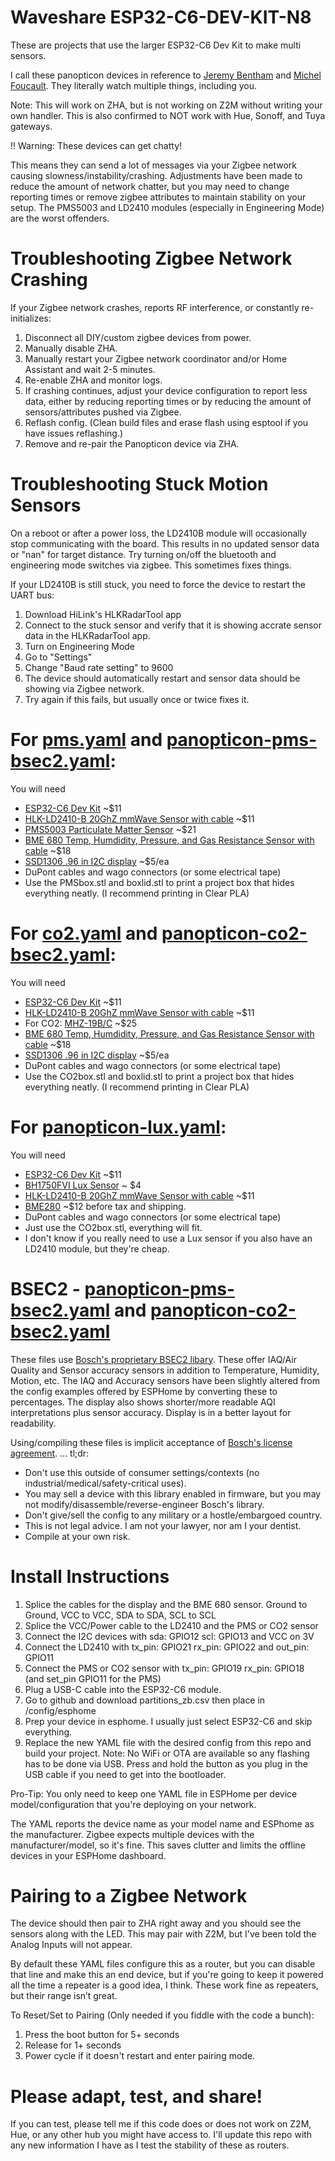 # Waveshare ESP32-C6-DEV-KIT-N8
These are projects that use the larger ESP32-C6 Dev Kit to make multi sensors.

I call these panopticon devices in reference to [Jeremy Bentham](https://en.wikipedia.org/wiki/Jeremy_Bentham) and [Michel Foucault](https://en.wikipedia.org/wiki/Discipline_and_Punish).
They literally watch multiple things, including you.  

Note: This will work on ZHA, but is not working on Z2M without writing your own handler.
This is also confirmed to NOT work with Hue, Sonoff, and Tuya gateways.

!! Warning: These devices can get chatty!

This means they can send a lot of messages via your Zigbee network causing slowness/instability/crashing.
Adjustments have been made to reduce the amount of network chatter, but you may need to change reporting times or remove zigbee attributes to maintain stability on your setup. The PMS5003 and LD2410 modules (especially in Engineering Mode) are the worst offenders.

# Troubleshooting Zigbee Network Crashing
If your Zigbee network crashes, reports RF interference, or constantly re-initializes: 
1. Disconnect all DIY/custom zigbee devices from power. 
2. Manually disable ZHA.
3. Manually restart your Zigbee network coordinator and/or Home Assistant and wait 2-5 minutes.
4. Re-enable ZHA and monitor logs.
5. If crashing continues, adjust your device configuration to report less data, either by reducing reporting times or by reducing the amount of sensors/attributes pushed via Zigbee.
7. Reflash config. (Clean build files and erase flash using esptool if you have issues reflashing.)
8. Remove and re-pair the Panopticon device via ZHA.

# Troubleshooting Stuck Motion Sensors
On a reboot or after a power loss, the LD2410B module will occasionally stop communicating with the board. This results in no updated sensor data or "nan" for target distance.
Try turning on/off the bluetooth and engineering mode switches via zigbee. This sometimes fixes things.

If your LD2410B is still stuck, you need to force the device to restart the UART bus:
1. Download HiLink's HLKRadarTool app
2. Connect to the stuck sensor and verify that it is showing accrate sensor data in the HLKRadarTool app.
3. Turn on Engineering Mode
4. Go to "Settings"
5. Change "Baud rate setting" to 9600
6. The device should automatically restart and sensor data should be showing via Zigbee network.
7. Try again if this fails, but usually once or twice fixes it.

# For [pms.yaml](https://github.com/wryandginger/esphome_zigbee_projects/blob/main/pms.yaml) and [panopticon-pms-bsec2.yaml](https://github.com/wryandginger/esphome_zigbee_projects/blob/main/panopticon-pms-bsec2.yaml):
You will need
* [ESP32-C6 Dev Kit](https://www.amazon.com/Waveshare-Microcontroller-Development-Single-Core-ESP32-C6-WROOM-1-N8/dp/B0CKR2LF83/) ~$11
* [HLK-LD2410-B 20GhZ mmWave Sensor with cable](https://www.amazon.com/JESSINIE-HLK-LD2410B-P-Presence-Bluetooth-LD2410B/dp/B0C36FRVHR) ~$11
* [PMS5003 Particulate Matter Sensor](https://www.amazon.com/BestParts-Digital-Particle-Concentration-PMS5003/dp/B0B1DQKV4N) ~$21
* [BME 680 Temp, Humdidity, Pressure, and Gas Resistance Sensor with cable](https://www.amazon.com/dp/B0BZ4W6J49?ref=nb_sb_ss_w_as-reorder_k0_1_6&amp=&crid=53Z8SLZ0MUP6&sprefix=bme680&th=1) ~$18
* [SSD1306 .96 in I2C display](https://www.amazon.com/Display-SSD1306-Self-Luminous-Compatible-Raspberry/dp/B0DY5DS8HK) ~$5/ea
* DuPont cables and wago connectors  (or some electrical tape)
* Use the PMSbox.stl and boxlid.stl to print a project box that hides everything neatly. (I recommend printing in Clear PLA)

# For [co2.yaml](https://github.com/wryandginger/esphome_zigbee_projects/blob/main/co2.yaml) and [panopticon-co2-bsec2.yaml](https://github.com/wryandginger/esphome_zigbee_projects/blob/main/panopticon-co2-bsec2.yaml):
You will need
* [ESP32-C6 Dev Kit](https://www.amazon.com/Waveshare-Microcontroller-Development-Single-Core-ESP32-C6-WROOM-1-N8/dp/B0CKR2LF83/) ~$11
* [HLK-LD2410-B 20GhZ mmWave Sensor with cable](https://www.amazon.com/JESSINIE-HLK-LD2410B-P-Presence-Bluetooth-LD2410B/dp/B0C36FRVHR) ~$11
* For CO2: [MHZ-19B/C](https://www.amazon.com/EC-Buying-Monitoring-Concentration-Detection/dp/B0CRKGP143) ~$25
* [BME 680 Temp, Humdidity, Pressure, and Gas Resistance Sensor with cable](https://www.amazon.com/dp/B0BZ4W6J49?ref=nb_sb_ss_w_as-reorder_k0_1_6&amp=&crid=53Z8SLZ0MUP6&sprefix=bme680&th=1) ~$18
* [SSD1306 .96 in I2C display](https://www.amazon.com/Display-SSD1306-Self-Luminous-Compatible-Raspberry/dp/B0DY5DS8HK) ~$5/ea
* DuPont cables and wago connectors  (or some electrical tape)
* Use the CO2box.stl and boxlid.stl to print a project box that hides everything neatly. (I recommend printing in Clear PLA)

# For [panopticon-lux.yaml](https://github.com/wryandginger/esphome_zigbee_projects/blob/main/panopticon-lux.yaml):
You will need
* [ESP32-C6 Dev Kit](https://www.amazon.com/Waveshare-Microcontroller-Development-Single-Core-ESP32-C6-WROOM-1-N8/dp/B0CKR2LF83/) ~$11
* [BH1750FVI Lux Sensor](https://www.amazon.com/dp/B0CQ2KBVRM) ~ $4
* [HLK-LD2410-B 20GhZ mmWave Sensor with cable](https://www.amazon.com/JESSINIE-HLK-LD2410B-P-Presence-Bluetooth-LD2410B/dp/B0C36FRVHR) ~$11
* [BME280](https://www.amazon.com/Pre-Soldered-Atmospheric-Temperature-GY-BME280-3-3-MicroControllers/dp/B0BQFV883T) ~$12 before tax and shipping.
* DuPont cables and wago connectors  (or some electrical tape)
* Just use the CO2box.stl, everything will fit.
* I don't know if you really need to use a Lux sensor if you also have an LD2410 module, but they're cheap.
  
# BSEC2 - [panopticon-pms-bsec2.yaml](https://github.com/wryandginger/esphome_zigbee_projects/blob/main/panopticon-pms-bsec2.yaml) and [panopticon-co2-bsec2.yaml](https://github.com/wryandginger/esphome_zigbee_projects/blob/main/panopticon-co2-bsec2.yaml)
These files use [Bosch's proprietary BSEC2 libary](https://github.com/boschsensortec/Bosch-BSEC2-Library). These offer IAQ/Air Quality and Sensor accuracy sensors in addition to Temperature, Humidity, Motion, etc.
The IAQ and Accuracy sensors have been slightly altered from the config examples offered by ESPHome by converting these to percentages.
The display also shows shorter/more readable AQI interpretations plus sensor accuracy. Display is in a better layout for readability.

Using/compiling these files is implicit acceptance of [Bosch's license agreement](https://www.bosch-sensortec.com/media/boschsensortec/downloads/software/bme688_development_software/2024_12/20241219_clickthrough_license_terms_bsec_bme680_bme688_bme690.pdf). ... tl;dr: 
* Don't use this outside of consumer settings/contexts (no industrial/medical/safety-critical uses). 
* You may sell a device with this library enabled in firmware, but you may not modify/disassemble/reverse-engineer Bosch's library.
* Don't give/sell the config to any military or a hostle/embargoed country.
* This is not legal advice. I am not your lawyer, nor am I your dentist.
* Compile at your own risk.


# Install Instructions
1. Splice the cables for the display and the BME 680 sensor. Ground to Ground, VCC to VCC, SDA to SDA, SCL to SCL
2. Splice the VCC/Power cable to the LD2410 and the PMS or CO2 sensor
3. Connect the I2C devices with sda: GPIO12 scl: GPIO13 and VCC on 3V
4. Connect the LD2410 with tx_pin: GPIO21 rx_pin: GPIO22 and out_pin: GPIO11
5. Connect the PMS or CO2 sensor with  tx_pin: GPIO19 rx_pin: GPIO18 (and set_pin GPIO11 for the PMS)
4. Plug a USB-C cable into the ESP32-C6 module.
5. Go to github and download partitions_zb.csv then place in /config/esphome
6. Prep your device in esphome. I usually just select ESP32-C6 and skip everything.
7. Replace the new YAML file with the desired config from this repo and build your project. Note: No WiFi or OTA are available so any flashing has to be done via USB. Press and hold the button as you plug in the USB cable if you need to get into the bootloader.

Pro-Tip: You only need to keep one YAML file in ESPHome per device model/configuration that you're deploying on your network.

The YAML reports the device name as your model name and ESPhome as the manufacturer. Zigbee expects multiple devices with the manufacturer/model, so it's fine. This saves clutter and limits the offline devices in your ESPHome dashboard.

# Pairing to a Zigbee Network
The device should then pair to ZHA right away and you should see the sensors along with the LED. This may pair with Z2M, but I've been told the Analog Inputs will not appear. 

By default these YAML files configure this as a router, but you can disable that line and make this an end device, but if you're going to keep it powered all the time a repeater is a good idea, I think. These work fine as repeaters, but their range isn’t great.

To Reset/Set to Pairing (Only needed if you fiddle with the code a bunch):

1. Press the boot button for 5+ seconds
2. Release for 1+ seconds
3. Power cycle if it doesn't restart and enter pairing mode.

# Please adapt, test, and share!
If you can test, please tell me if this code does or does not work on Z2M, Hue, or any other hub you might have access to. I'll update this repo with any new information I have as I test the stability of these as routers.
